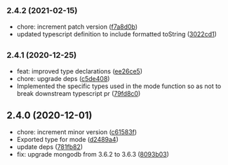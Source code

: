 ## <small>2.4.2 (2021-02-15)</small>

* chore: increment patch version ([f7a8d0b](https://github.com/cdimascio/uuid-mongodb/commit/f7a8d0b))
* updated typescript definition to include formatted toString ([3022cd1](https://github.com/cdimascio/uuid-mongodb/commit/3022cd1))



## <small>2.4.1 (2020-12-25)</small>

* feat: improved type declarations ([ee26ce5](https://github.com/cdimascio/uuid-mongodb/commit/ee26ce5))
* chore: upgrade deps ([c5de408](https://github.com/cdimascio/uuid-mongodb/commit/c5de408))
* Implemented the specific types used in the mode function so as not to break downstream typescript pr ([79fd8c0](https://github.com/cdimascio/uuid-mongodb/commit/79fd8c0))



## 2.4.0 (2020-12-01)

* chore: increment minor version ([c61583f](https://github.com/cdimascio/uuid-mongodb/commit/c61583f))
* Exported type for mode ([d2489a4](https://github.com/cdimascio/uuid-mongodb/commit/d2489a4))
* update deps ([781fb82](https://github.com/cdimascio/uuid-mongodb/commit/781fb82))
* fix: upgrade mongodb from 3.6.2 to 3.6.3 ([8093b03](https://github.com/cdimascio/uuid-mongodb/commit/8093b03))



